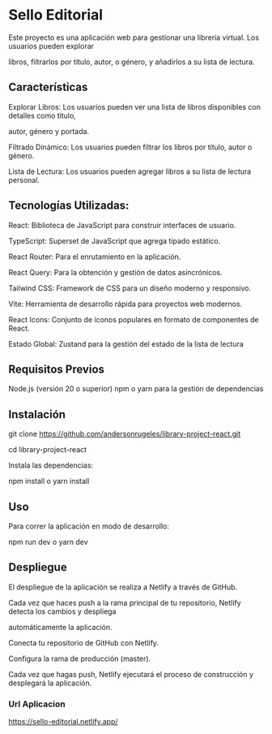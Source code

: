 # Sello Editorial

Este proyecto es una aplicación web para gestionar una librería virtual. Los usuarios pueden explorar 

libros, filtrarlos por título, autor, o género, y añadirlos a su lista de lectura.

## Características

Explorar Libros: Los usuarios pueden ver una lista de libros disponibles con detalles como título,

autor, género y portada.

Filtrado Dinámico: Los usuarios pueden filtrar los libros por título, autor o género.

Lista de Lectura: Los usuarios pueden agregar libros a su lista de lectura personal.

## Tecnologías Utilizadas:

React: Biblioteca de JavaScript para construir interfaces de usuario.

TypeScript: Superset de JavaScript que agrega tipado estático.

React Router: Para el enrutamiento en la aplicación.

React Query: Para la obtención y gestión de datos asincrónicos.

Tailwind CSS: Framework de CSS para un diseño moderno y responsivo.

Vite: Herramienta de desarrollo rápida para proyectos web modernos.

React Icons: Conjunto de íconos populares en formato de componentes de React.

Estado Global: Zustand para la gestión del estado de la lista de lectura

## Requisitos Previos

Node.js (versión 20 o superior)
npm o yarn para la gestión de dependencias


## Instalación

git clone https://github.com/andersonrugeles/library-project-react.git

cd library-project-react

Instala las dependencias:

npm install o yarn install 

## Uso

Para correr la aplicación en modo de desarrollo:

npm run dev o yarn dev

## Despliegue

El despliegue de la aplicación se realiza a Netlify a través de GitHub. 

Cada vez que haces push a la rama principal de tu repositorio, Netlify detecta los cambios y despliega 

automáticamente la aplicación.

Conecta tu repositorio de GitHub con Netlify.

Configura la rama de producción (master).

Cada vez que hagas push, Netlify ejecutará el proceso de construcción y desplegará la aplicación.

### Url Aplicacion

https://sello-editorial.netlify.app/ 